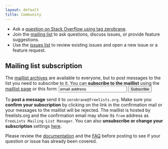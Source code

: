 ```yaml
---
layout: default
title: Community
---
```


- Ask a [question on Stack Overflow using tag zerobrane](https://stackoverflow.com/questions/tagged/zerobrane).
- Join the [mailing list](http://www.freelists.org/list/zerobrane) to ask questions, discuss issues, or provide feature suggestions.
- Use the [issues list](https://github.com/pkulchenko/ZeroBraneStudio/issues) to review existing issues and open a new issue or a feature request.

## Mailing list subscription

<form action='http://www.freelists.org/cgi-bin/subscription.cgi' method='post' style='display: inline'>
<input name='list' type='hidden' value='zerobrane' />
<input name='url_or_message' type='hidden' value='http://studio.zerobrane.com/maillist-subscription.html' />
<input name='action' type='hidden' value='subscribe' />
<p>The <a href='http://www.freelists.org/archive/zerobrane'>maillist archives</a> are available to everyone, but to post messages to the list you need to subscribe to it. You can <strong>subscribe to the maillist</strong> using the <a href='http://www.freelists.org/list/zerobrane'>maillist page</a> or this form: 
<input name='email' size="24" type='text' value='email address' />
<input type='submit' value='Subscribe' /></p>
</form>

To **post a message** send it to `zerobrane@freelists.org`.
Make sure you **confirm your subscription** by clicking on the link in the confirmation mail or your messages to the maillist will be rejected.
The maillist is hosted by freelists.org and the confirmation email may show its `from` address as `FreeLists Mailing List Manager`.
You can also **unsubscribe or change your subscription** settings [here](http://www.freelists.org/cgi-bin/lsg2.cgi/l=zerobrane).

Please review the [documentation](documentation) and the [FAQ](doc-faq) before posting to see if your question or issue has already been covered.

